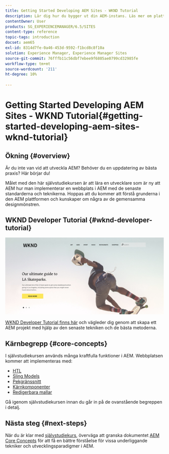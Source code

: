```yaml
---
title: Getting Started Developing AEM Sites - WKND Tutorial
description: Lär dig hur du bygger ut din AEM-instans. Läs mer om plattformen och komponenterna och hitta information om utvecklingsverktyg och personalisering.
contentOwner: User
products: SG_EXPERIENCEMANAGER/6.5/SITES
content-type: reference
topic-tags: introduction
docset: aem65
exl-id: 8314d7fe-0a46-453d-9592-f1bcd8c8f10a
solution: Experience Manager, Experience Manager Sites
source-git-commit: 76fffb11c56dbf7ebee9f6805ae0799cd32985fe
workflow-type: tm+mt
source-wordcount: '211'
ht-degree: 10%

---
```



# Getting Started Developing AEM Sites - WKND Tutorial{#getting-started-developing-aem-sites-wknd-tutorial}

## Ökning {#overview}

Är du inte van vid att utveckla AEM? Behöver du en uppdatering av bästa praxis? Här börjar du!

Målet med den här självstudiekursen är att lära en utvecklare som är ny att AEM hur man implementerar en webbplats i AEM med de senaste standarderna och teknikerna. Hoppas att du kommer att förstå grunderna i den AEM plattformen och kunskaper om några av de gemensamma designmönstren.

## WKND Developer Tutorial {#wknd-developer-tutorial}

![WKND](assets/screen_shot_2018-11-23at152453.png)

[WKND Developer Tutorial finns här](https://experienceleague.adobe.com/docs/experience-manager-learn/getting-started-wknd-tutorial-develop/overview.html) och vägleder dig genom att skapa ett AEM projekt med hjälp av den senaste tekniken och de bästa metoderna.

## Kärnbegrepp {#core-concepts}

I självstudiekursen används många kraftfulla funktioner i AEM. Webbplatsen kommer att implementeras med:

* [HTL](https://experienceleague.adobe.com/docs/experience-manager-htl/content/overview.html)
* [Sling Models](https://sling.apache.org/documentation/bundles/models.html)
* [Pekgränssnitt](/help/sites-developing/touch-ui-concepts.md)
* [Kärnkomponenter](https://experienceleague.adobe.com/docs/experience-manager-core-components/using/introduction.html)
* [Redigerbara mallar](/help/sites-developing/page-templates-editable.md)

Gå igenom självstudiekursen innan du går in på de ovanstående begreppen i detalj.

## Nästa steg {#next-steps}

När du är klar med [självstudiekurs](https://helpx.adobe.com/experience-manager/kt/sites/using/getting-started-wknd-tutorial-develop.html), överväga att granska dokumentet [AEM Core Concepts](/help/sites-developing/the-basics.md) för att få en bättre förståelse för vissa underliggande tekniker och utvecklingsparadigmer i AEM.

